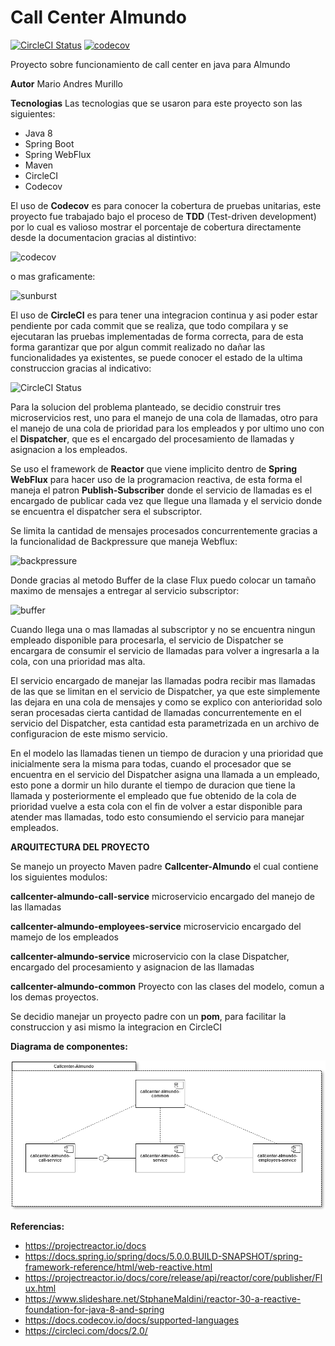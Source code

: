 # Call Center Almundo 
[![CircleCI Status](https://circleci.com/gh/mariomurillo/Callcenter-Almundo.svg?style=svg)][circleci]
[![codecov](https://codecov.io/gh/mariomurillo/Callcenter-Almundo/branch/develop/graph/badge.svg)][codecov]

[circleci]: https://circleci.com/gh/mariomurillo/Callcenter-Almundo
[codecov]: https://codecov.io/gh/mariomurillo/Callcenter-Almundo

Proyecto sobre funcionamiento de call center en java para Almundo

**Autor** Mario Andres Murillo

**Tecnologias** Las tecnologias que se usaron para este proyecto son las siguientes:
* Java 8
* Spring Boot
* Spring WebFlux
* Maven
* CircleCI
* Codecov

El uso de **Codecov** es para conocer la cobertura de pruebas unitarias, este proyecto fue trabajado bajo el proceso de **TDD** (Test-driven development) por lo cual es valioso mostrar el porcentaje de cobertura directamente desde la documentacion gracias al distintivo:

![codecov](https://codecov.io/gh/mariomurillo/Callcenter-Almundo/branch/develop/graph/badge.svg)

o mas graficamente: 

![sunburst](https://codecov.io/gh/mariomurillo/Callcenter-Almundo/branch/develop/graphs/sunburst.svg)

El uso de **CircleCI** es para tener una integracion continua y asi poder estar pendiente por cada commit que se realiza, que todo compilara y se ejecutaran las pruebas implementadas de forma correcta, para de esta forma garantizar que por algun commit realizado no dañar las funcionalidades ya existentes, se puede conocer el estado de la ultima construccion gracias al indicativo:

![CircleCI Status](https://circleci.com/gh/mariomurillo/Callcenter-Almundo.svg?style=svg)

Para la solucion del problema planteado, se decidio construir tres microservicios rest, uno para el manejo de una cola de llamadas, otro para el manejo de una cola de prioridad para los empleados y por ultimo uno con el **Dispatcher**, que es el encargado del procesamiento de llamadas y asignacion a los empleados. 

Se uso el framework de **Reactor** que viene implicito dentro de **Spring WebFlux** para hacer uso de la programacion reactiva, de esta forma el maneja el patron **Publish-Subscriber** donde el servicio de llamadas es el encargado de publicar cada vez que llegue una llamada y el servicio donde se encuentra el dispatcher sera el subscriptor.

Se limita la cantidad de mensajes procesados concurrentemente gracias a la funcionalidad de Backpressure que maneja Webflux:

![backpressure](https://image.slidesharecdn.com/springone2016reactor3060mn-160909143255/95/reactor-30-a-reactive-foundation-for-java-8-and-spring-7-638.jpg?cb=1473431998)

Donde gracias al metodo Buffer de la clase Flux puedo colocar un tamaño maximo de mensajes a entregar al servicio subscriptor:

![buffer](https://raw.githubusercontent.com/reactor/reactor-core/v3.1.3.RELEASE/src/docs/marble/buffersize.png)

Cuando llega una o mas llamadas al subscriptor y no se encuentra ningun empleado disponible para procesarla, el servicio de Dispatcher se encargara de consumir el servicio de llamadas para volver a ingresarla a la cola, con una prioridad mas alta.

El servicio encargado de manejar las llamadas podra recibir mas llamadas de las que se limitan en el servicio de Dispatcher, ya que este simplemente las dejara en una cola de mensajes y como se explico con anterioridad solo seran procesadas cierta cantidad de llamadas concurrentemente en el servicio del Dispatcher, esta cantidad esta parametrizada en un archivo de configuracion de este mismo servicio.

En el modelo las llamadas tienen un tiempo de duracion y una prioridad que inicialmente sera la misma para todas, cuando el procesador que se encuentra en el servicio del Dispatcher asigna una llamada a un empleado, esto pone a dormir un hilo durante el tiempo de duracion que tiene la llamada y posteriormente el empleado que fue obtenido de la cola de prioridad vuelve a esta cola con el fin de volver a estar disponible para atender mas llamadas, todo esto consumiendo el servicio para manejar empleados. 

**ARQUITECTURA DEL PROYECTO**

Se manejo un proyecto Maven padre **Callcenter-Almundo** el cual contiene los siguientes modulos:

**callcenter-almundo-call-service** microservicio encargado del manejo de las llamadas

**callcenter-almundo-employees-service** microservicio encargado del mamejo de los empleados

**callcenter-almundo-service** microservicio con la clase Dispatcher, encargado del procesamiento y asignacion de las llamadas

**callcenter-almundo-common** Proyecto con las clases del modelo, comun a los demas proyectos.

Se decidio manejar un proyecto padre con un **pom**, para facilitar la construccion y asi mismo la integracion en CircleCI

**Diagrama de componentes:**

![diagram](https://raw.githubusercontent.com/mariomurillo/Callcenter-Almundo/develop/callcenter-almundo-common/src/main/resources/img/almundo.png)

**Referencias:**
* https://projectreactor.io/docs
* https://docs.spring.io/spring/docs/5.0.0.BUILD-SNAPSHOT/spring-framework-reference/html/web-reactive.html
* https://projectreactor.io/docs/core/release/api/reactor/core/publisher/Flux.html
* https://www.slideshare.net/StphaneMaldini/reactor-30-a-reactive-foundation-for-java-8-and-spring
* https://docs.codecov.io/docs/supported-languages
* https://circleci.com/docs/2.0/
